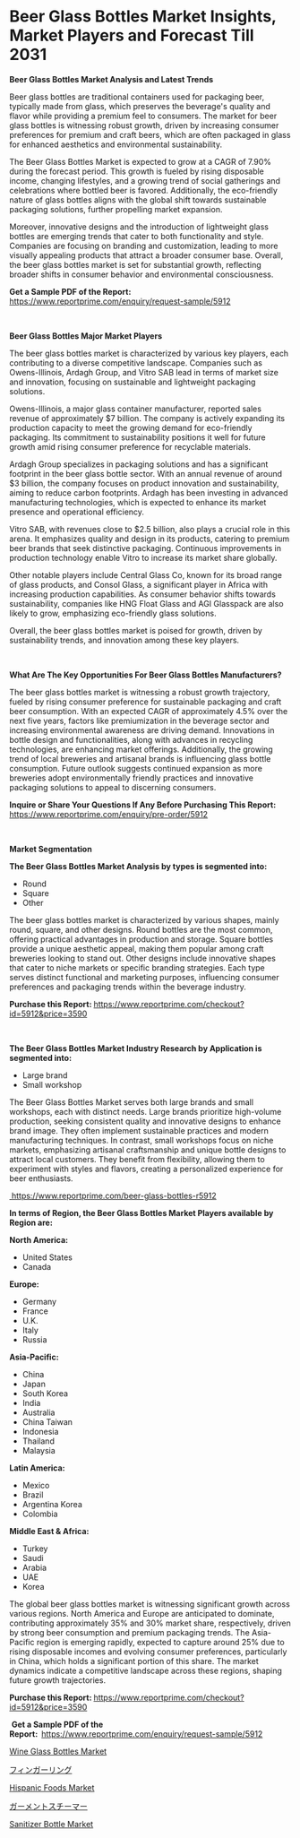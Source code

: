 <p><h1>Beer Glass Bottles Market Insights, Market Players and Forecast Till 2031</h1></p><p><strong>Beer Glass Bottles Market Analysis and Latest Trends</strong></p>
<p><p>Beer glass bottles are traditional containers used for packaging beer, typically made from glass, which preserves the beverage's quality and flavor while providing a premium feel to consumers. The market for beer glass bottles is witnessing robust growth, driven by increasing consumer preferences for premium and craft beers, which are often packaged in glass for enhanced aesthetics and environmental sustainability.</p><p>The Beer Glass Bottles Market is expected to grow at a CAGR of 7.90% during the forecast period. This growth is fueled by rising disposable income, changing lifestyles, and a growing trend of social gatherings and celebrations where bottled beer is favored. Additionally, the eco-friendly nature of glass bottles aligns with the global shift towards sustainable packaging solutions, further propelling market expansion.</p><p>Moreover, innovative designs and the introduction of lightweight glass bottles are emerging trends that cater to both functionality and style. Companies are focusing on branding and customization, leading to more visually appealing products that attract a broader consumer base. Overall, the beer glass bottles market is set for substantial growth, reflecting broader shifts in consumer behavior and environmental consciousness.</p></p>
<p><strong>Get a Sample PDF of the Report:&nbsp;</strong> <a href="https://www.reportprime.com/enquiry/request-sample/5912">https://www.reportprime.com/enquiry/request-sample/5912</a></p>
<p>&nbsp;</p>
<p><strong>Beer Glass Bottles Major Market Players</strong></p>
<p><p>The beer glass bottles market is characterized by various key players, each contributing to a diverse competitive landscape. Companies such as Owens-Illinois, Ardagh Group, and Vitro SAB lead in terms of market size and innovation, focusing on sustainable and lightweight packaging solutions.</p><p>Owens-Illinois, a major glass container manufacturer, reported sales revenue of approximately $7 billion. The company is actively expanding its production capacity to meet the growing demand for eco-friendly packaging. Its commitment to sustainability positions it well for future growth amid rising consumer preference for recyclable materials.</p><p>Ardagh Group specializes in packaging solutions and has a significant footprint in the beer glass bottle sector. With an annual revenue of around $3 billion, the company focuses on product innovation and sustainability, aiming to reduce carbon footprints. Ardagh has been investing in advanced manufacturing technologies, which is expected to enhance its market presence and operational efficiency.</p><p>Vitro SAB, with revenues close to $2.5 billion, also plays a crucial role in this arena. It emphasizes quality and design in its products, catering to premium beer brands that seek distinctive packaging. Continuous improvements in production technology enable Vitro to increase its market share globally.</p><p>Other notable players include Central Glass Co, known for its broad range of glass products, and Consol Glass, a significant player in Africa with increasing production capabilities. As consumer behavior shifts towards sustainability, companies like HNG Float Glass and AGI Glasspack are also likely to grow, emphasizing eco-friendly glass solutions.</p><p>Overall, the beer glass bottles market is poised for growth, driven by sustainability trends, and innovation among these key players.</p></p>
<p>&nbsp;</p>
<p><strong>What Are The Key Opportunities For Beer Glass Bottles Manufacturers?</strong></p>
<p><p>The beer glass bottles market is witnessing a robust growth trajectory, fueled by rising consumer preference for sustainable packaging and craft beer consumption. With an expected CAGR of approximately 4.5% over the next five years, factors like premiumization in the beverage sector and increasing environmental awareness are driving demand. Innovations in bottle design and functionalities, along with advances in recycling technologies, are enhancing market offerings. Additionally, the growing trend of local breweries and artisanal brands is influencing glass bottle consumption. Future outlook suggests continued expansion as more breweries adopt environmentally friendly practices and innovative packaging solutions to appeal to discerning consumers.</p></p>
<p><strong>Inquire or Share Your Questions If Any Before Purchasing This Report:</strong> <a href="https://www.reportprime.com/enquiry/pre-order/5912">https://www.reportprime.com/enquiry/pre-order/5912</a></p>
<p>&nbsp;</p>
<p><strong>Market Segmentation</strong></p>
<p><strong>The Beer Glass Bottles Market Analysis by types is segmented into:</strong></p>
<p><ul><li>Round</li><li>Square</li><li>Other</li></ul></p>
<p><p>The beer glass bottles market is characterized by various shapes, mainly round, square, and other designs. Round bottles are the most common, offering practical advantages in production and storage. Square bottles provide a unique aesthetic appeal, making them popular among craft breweries looking to stand out. Other designs include innovative shapes that cater to niche markets or specific branding strategies. Each type serves distinct functional and marketing purposes, influencing consumer preferences and packaging trends within the beverage industry.</p></p>
<p><strong>Purchase this Report:&nbsp;</strong><a href="https://www.reportprime.com/checkout?id=5912&price=3590">https://www.reportprime.com/checkout?id=5912&price=3590</a></p>
<p>&nbsp;</p>
<p><strong>The Beer Glass Bottles Market Industry Research by Application is segmented into:</strong></p>
<p><ul><li>Large brand</li><li>Small workshop</li></ul></p>
<p><p>The Beer Glass Bottles Market serves both large brands and small workshops, each with distinct needs. Large brands prioritize high-volume production, seeking consistent quality and innovative designs to enhance brand image. They often implement sustainable practices and modern manufacturing techniques. In contrast, small workshops focus on niche markets, emphasizing artisanal craftsmanship and unique bottle designs to attract local customers. They benefit from flexibility, allowing them to experiment with styles and flavors, creating a personalized experience for beer enthusiasts.</p></p>
<p><a href="https://www.reportprime.com/beer-glass-bottles-r5912">&nbsp;https://www.reportprime.com/beer-glass-bottles-r5912</a></p>
<p><strong>In terms of Region, the Beer Glass Bottles Market Players available by Region are:</strong></p>
<p>
    <p> <strong> North America: </strong>
        <ul>
            <li>United States</li>
            <li>Canada</li>
        </ul>
        </p> 
    <p> <strong> Europe: </strong>
        <ul>
            <li>Germany</li>
            <li>France</li>
            <li>U.K.</li>
            <li>Italy</li>
            <li>Russia</li>
        </ul>
        </p> 
    <p> <strong> Asia-Pacific: </strong>
        <ul>
            <li>China</li>
            <li>Japan</li>
            <li>South Korea</li>
            <li>India</li>
            <li>Australia</li>
            <li>China Taiwan</li>
            <li>Indonesia</li>
            <li>Thailand</li>
            <li>Malaysia</li>
        </ul>
        </p> 
    <p> <strong> Latin America: </strong>
        <ul>
            <li>Mexico</li>
            <li>Brazil</li>
            <li>Argentina Korea</li>
            <li>Colombia</li>
        </ul>
        </p> 
    <p> <strong> Middle East & Africa: </strong>
        <ul>
            <li>Turkey</li>
            <li>Saudi</li>
            <li>Arabia</li>
            <li>UAE</li>
            <li>Korea</li>
        </ul>
    </p>
    </p>
<p><p>The global beer glass bottles market is witnessing significant growth across various regions. North America and Europe are anticipated to dominate, contributing approximately 35% and 30% market share, respectively, driven by strong beer consumption and premium packaging trends. The Asia-Pacific region is emerging rapidly, expected to capture around 25% due to rising disposable incomes and evolving consumer preferences, particularly in China, which holds a significant portion of this share. The market dynamics indicate a competitive landscape across these regions, shaping future growth trajectories.</p></p>
<p><strong>Purchase this Report: </strong><a href="https://www.reportprime.com/checkout?id=5912&price=3590">https://www.reportprime.com/checkout?id=5912&price=3590</a></p>
<p>&nbsp;<strong>Get a Sample PDF of the Report:&nbsp;&nbsp;</strong><a href="https://www.reportprime.com/enquiry/request-sample/5912">https://www.reportprime.com/enquiry/request-sample/5912</a></p>
<p><strong></strong></p>
<p><p><a href="https://github.com/irfadac/Market-Research-Report-List-4/blob/main/wine-glass-bottles-market.md">Wine Glass Bottles Market</a></p><p><a href="https://medium.com/@raap8632/%E6%8C%87%E8%BC%AA%E5%B8%82%E5%A0%B4%E3%81%AE%E8%A6%8F%E6%A8%A1-%E5%B8%82%E5%A0%B4%E3%82%BB%E3%82%B0%E3%83%A1%E3%83%B3%E3%83%86%E3%83%BC%E3%82%B7%E3%83%A7%E3%83%B3-%E5%B8%82%E5%A0%B4%E5%8B%95%E5%90%91-%E6%88%90%E9%95%B7%E5%88%86%E6%9E%90%E4%BA%88%E6%B8%AC2031%E5%B9%B4%E3%81%BE%E3%81%A7-7735667bee8c">フィンガーリング</a></p><p><a href="https://medium.com/@basmakahin145/global-hispanic-foods-industry-research-report-competitive-landscape-market-size-regional-status-de08ee4b0a2e">Hispanic Foods Market</a></p><p><a href="https://medium.com/@raap8632/%E3%82%AC%E3%83%BC%E3%83%A1%E3%83%B3%E3%83%88%E3%82%B9%E3%83%81%E3%83%BC%E3%83%9E%E3%83%BC%E5%B8%82%E5%A0%B4-%E3%82%B0%E3%83%AD%E3%83%BC%E3%83%90%E3%83%AB%E3%81%8A%E3%82%88%E3%81%B3%E5%9C%B0%E5%9F%9F%E5%88%86%E6%9E%90-%E3%82%A8%E3%83%B3%E3%83%89%E3%83%A6%E3%83%BC%E3%82%B6%E3%83%BC-%E8%A3%BD%E5%93%81-%E5%9C%B0%E5%9F%9F%E3%81%AB%E7%84%A6%E7%82%B9%E3%82%92%E5%BD%93%E3%81%A6%E3%81%9F%E5%88%86%E6%9E%90%E3%81%A8%E4%BA%88%E6%B8%AC-2024%E5%B9%B4-2031%E5%B9%B4-e9b2afd95c5d">ガーメントスチーマー</a></p><p><a href="https://www.linkedin.com/pulse/sanitizer-bottle-market-research-report-includes-analysis-size-amczf?trackingId=uTMPMSPEQ0WWPtbj5YsJFA%3D%3D">Sanitizer Bottle Market</a></p></p>